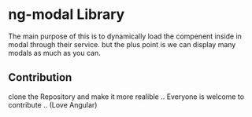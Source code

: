 # ng-modal Library

The main purpose of this is to dynamically load the compenent inside in modal through their service.
but the plus point is we can display many modals as much as you can.

## Contribution

clone the Repository and make it more realible .. Everyone is welcome to contribute .. (Love Angular)

